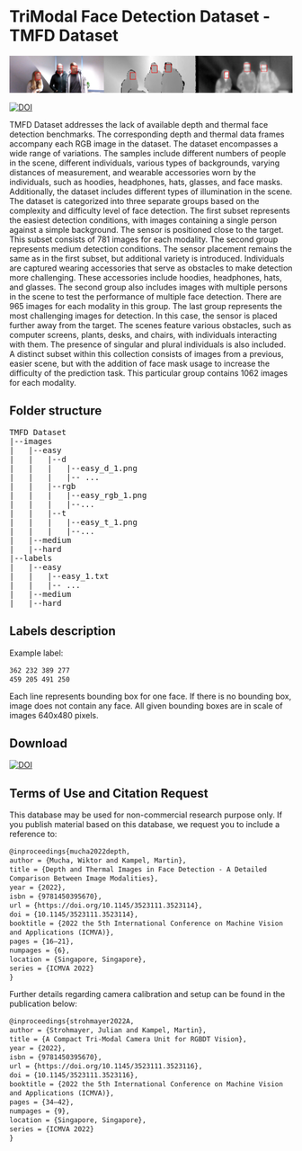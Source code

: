 # TriModal Face Detection Dataset - TMFD Dataset


![TMFD Example](/images/tmfd_example.png "TMFD frame example")

[![DOI](https://zenodo.org/badge/DOI/10.1145/3523111.3523116.svg)](https://doi.org/10.1145/3523111.3523116)

TMFD Dataset addresses the lack of available depth and thermal face detection benchmarks. The corresponding depth and thermal data frames accompany each RGB image in the dataset. 
The dataset encompasses a wide range of variations. The samples include different numbers of people in the scene, different individuals, various types of backgrounds, varying distances of measurement, and wearable accessories worn by the individuals, such as hoodies, headphones, hats, glasses, and face masks. Additionally, the dataset includes different types of illumination in the scene. The dataset is categorized into three separate groups based on the complexity and difficulty level of face detection. The first subset represents the easiest detection conditions, with images containing a single person against a simple background. The sensor is positioned close to the target. This subset consists of 781 images for each modality.
The second group represents medium detection conditions. The sensor placement remains the same as in the first subset, but additional variety is introduced. Individuals are captured wearing accessories that serve as obstacles to make detection more challenging. These accessories include hoodies, headphones, hats, and glasses. The second group also includes images with multiple persons in the scene to test the performance of multiple face detection. There are 965 images for each modality in this group.
The last group represents the most challenging images for detection. In this case, the sensor is placed further away from the target. The scenes feature various obstacles, such as computer screens, plants, desks, and chairs, with individuals interacting with them. The presence of singular and plural individuals is also included. A distinct subset within this collection consists of images from a previous, easier scene, but with the addition of face mask usage to increase the difficulty of the prediction task. This particular group contains 1062 images for each modality.

## Folder structure
<pre>
TMFD Dataset
|--images
|   |--easy
|   |   |--d
|   |   |   |--easy_d_1.png
|   |   |   |-- ...
|   |   |--rgb
|   |   |   |--easy_rgb_1.png
|   |   |   |--...
|   |   |--t
|   |   |   |--easy_t_1.png
|   |   |   |--...
|   |--medium
|   |--hard
|--labels
|   |--easy
|   |   |--easy_1.txt
|   |   |-- ...
|   |--medium
|   |--hard
</pre>

## Labels description

Example label:

```
362 232 389 277
459 205 491 250
```
Each line represents bounding box for one face. If there is no bounding box, image does not contain any face. All given bounding boxes are in scale of images 640x480 pixels.


## Download 
[![DOI](https://zenodo.org/badge/DOI/10.5281/zenodo.7994645.svg)](https://doi.org/10.5281/zenodo.7994645)


## Terms of Use and Citation Request

This database may be used for non-commercial research purpose only. If you publish material based on this database, we request you to include a reference to:



```
@inproceedings{mucha2022depth,
author = {Mucha, Wiktor and Kampel, Martin},
title = {Depth and Thermal Images in Face Detection - A Detailed Comparison Between Image Modalities},
year = {2022},
isbn = {9781450395670},
url = {https://doi.org/10.1145/3523111.3523114},
doi = {10.1145/3523111.3523114},
booktitle = {2022 the 5th International Conference on Machine Vision and Applications (ICMVA)},
pages = {16–21},
numpages = {6},
location = {Singapore, Singapore},
series = {ICMVA 2022}
}
```


Further details regarding camera calibration and setup can be found in the publication below:
```
@inproceedings{strohmayer2022A,
author = {Strohmayer, Julian and Kampel, Martin},
title = {A Compact Tri-Modal Camera Unit for RGBDT Vision},
year = {2022},
isbn = {9781450395670},
url = {https://doi.org/10.1145/3523111.3523116},
doi = {10.1145/3523111.3523116},
booktitle = {2022 the 5th International Conference on Machine Vision and Applications (ICMVA)},
pages = {34–42},
numpages = {9},
location = {Singapore, Singapore},
series = {ICMVA 2022}
}
```